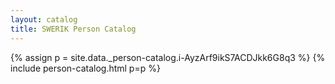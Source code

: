 ```yaml
---
layout: catalog
title: SWERIK Person Catalog
---
```

{% assign p = site.data._person-catalog.i-AyzArf9ikS7ACDJkk6G8q3 %}
{% include person-catalog.html p=p %}

